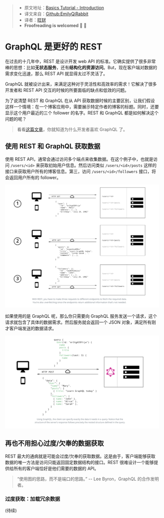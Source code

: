 > * 原文地址：[Basics Tutorial - Introduction](https://www.howtographql.com/basics/0-introduction/)
> * 译文来自：[Github:EmilyQiRabbit](https://github.com/EmilyQiRabbit/GraphQLTranslation)
> * 译者：[旺财](https://github.com/EmilyQiRabbit)
> * **Froofreading is welcomed** 🙋 🎉

# GraphQL 是更好的 REST

在过去的十几年中，REST 是设计开发 web API 的标准。它确实提供了很多非常棒的思想：比如**无状态服务**，还有**结构化的资源访问**。But，现在客户端对数据的需求变化迅速，那么 REST API 就显得太过不灵活了。

GraphQL 就被设计出来，来满足这种对于灵活性和高效率的需求！它解决了很多开发者和 REST API 交互的时候的所要面临的缺点和低效的问题。

为了说清楚 REST 和 GraphQL 在从 API 获取数据时候的主要区别，让我们假设这样一个情境：在一个博客应用中，需要展示特定作者的博客的标题。同时，还要显示这个用户最近的三个 follower 的名字。REST 和 GraphQL 都是如何解决这个问题的呢？

> 看看[这篇文章](https://blog.graph.cool/b60cfa683511)，你就知道为什么开发者喜欢 GraphQL 了。

## 使用 REST 和 GraphQL 获取数据

使用 REST API，通常会通过访问多个端点来收集数据。在这个例子中，也就是访问 `/users/<id>` 来获取初始用户信息。然后访问类似 `/users/<id>/posts` 这样的接口来获取用户所有的博客信息。第三，访问 `/users/<id>/followers` 接口，将会返回用户所有的 follower。

![rest](./imgs/graphqlpic1.png)

如果使用的是 GraphQL 呢，那么你只需要向 GraphQL 服务发送一个请求，这个请求就包含了具体的数据需求。然后服务就会返回一个 JSON 对象，满足所有刚才客户端发送的数据请求。

![rest](./imgs/graphqlpic2.png)

## 再也不用担心过度/欠奉的数据获取

REST 最大的通病就是可能会过度/欠奉的获取数据。这是由于，客户端能够获取数据的唯一方法是访问只能返回固定数据结构的接口。REST 很难设计一个能够提供给所有的客户端恰好是他们需要的数据的 API。

> “使用图的思路，而不是端口的思路。” -- Lee Byron，GraphQL 的合作发明者。

### 过度获取：加载冗余数据

(待续)